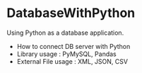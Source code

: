# DatabaseWithPython
Using Python as a database application.

- How to connect DB server with Python
- Library usage : PyMySQL, Pandas
- External File usage : XML, JSON, CSV
